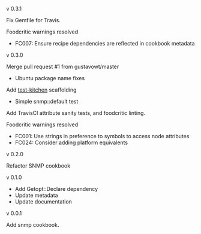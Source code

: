 v 0.3.1

Fix Gemfile for Travis.

Foodcritic warnings resolved

* FC007: Ensure recipe dependencies are reflected in cookbook metadata

v 0.3.0

Merge pull request #1 from gustavowt/master

* Ubuntu package name fixes

Add [test-kitchen](https://github.com/opscode/test-kitchen) scaffolding

* Simple snmp::default test

Add TravisCI attribute sanity tests, and foodcritic linting.

Foodcritic warnings resolved

* FC001: Use strings in preference to symbols to access node attributes
* FC024: Consider adding platform equivalents

v 0.2.0

Refactor SNMP cookbook

v 0.1.0

* Add Getopt::Declare dependency
* Update metadata
* Update documentation

v 0.0.1

Add snmp cookbook.
